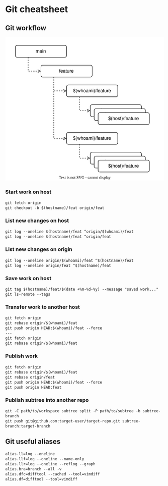# Git cheatsheet

## Git workflow
![Workflow](git.drawio.svg)

### Start work on host
```
git fetch origin
git checkout -b $(hostname)/feat origin/feat
```
### List new changes on host
```
git log --oneline $(hostname)/feat ^origin/$(whoami)/feat
git log --oneline $(hostname)/feat ^origin/feat
```
### List new changes on origin
```
git log --oneline origin/$(whoami)/feat ^$(hostname)/feat
git log --oneline origin/feat ^$(hostname)/feat
```
### Save work on host
```
git tag $(hostname)/feat/$(date +%m-%d-%y) --message "saved work..."
git ls-remote --tags
```
### Transfer work to another host
```
git fetch origin
git rebase origin/$(whoami)/feat
git push origin HEAD:$(whoami)/feat --force
---
git fetch origin
git rebase origin/$(whoami)/feat
```
### Publish work
```
git fetch origin
git rebase origin/$(whoami)/feat
git rebase origin/feat
git push origin HEAD:$(whoami)/feat --force
git push origin HEAD:feat
```
### Publish subtree into another repo
```
git -C path/to/workspace subtree split -P path/to/subtree -b subtree-branch
git push git@github.com:target-user/target-repo.git subtree-branch:target-branch
```
## Git useful aliases
```
alias.ll=log --oneline
alias.llf=log --oneline --name-only
alias.llr=log --oneline --reflog --graph
alias.bra=branch --all -v
alias.dfc=difftool --cached --tool=vimdiff
alias.df=difftool --tool=vimdiff
```
